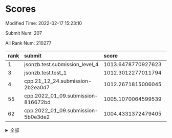 # Scores

Modified Time: 2022-02-17 15:23:10

Submit Num: 207

All Rank Num: 210277

| rank |               submit               |       score        |       sigma        | pk_num |
| :--- | :--------------------------------- | :----------------- | :----------------- | :----- |
| 1    | jsonzb.test.submission_level_4     | 1013.6478770927623 | 0.8329852633697015 | 4061   |
| 3    | jsonzb.test.test_1                 | 1012.3012277011794 | 0.778653839251869  | 4066   |
| 4    | cpp.21_12_24.submission-2b2ea0d7   | 1012.2671815006045 | 0.7839017309873777 | 4062   |
| 55   | cpp.2022_01_09.submission-816672bd | 1005.1070064599539 | 0.7027577569570225 | 4058   |
| 62   | cpp.2022_01_09.submission-5b0e3de2 | 1004.4331372479405 | 0.7204530773561413 | 4064   |


<details>
<summary>全部</summary>

| rank |                 submit                 |       score        |       sigma        | pk_num |
| :--- | :------------------------------------- | :----------------- | :----------------- | :----- |
| 1    | jsonzb.test.submission_level_4         | 1013.6478770927623 | 0.8329852633697015 | 4061   |
| 2    | gobigger.level_3.submission_level_3_35 | 1012.4773133625421 | 0.786141930619254  | 4058   |
| 3    | jsonzb.test.test_1                     | 1012.3012277011794 | 0.778653839251869  | 4066   |
| 4    | cpp.21_12_24.submission-2b2ea0d7       | 1012.2671815006045 | 0.7839017309873777 | 4062   |
| 5    | gobigger.level_3.submission_level_3_36 | 1011.7619427713248 | 0.7737554698319122 | 4060   |
| 6    | gobigger.level_3.submission_level_3_4  | 1011.7152192863665 | 0.7704305106569521 | 4058   |
| 7    | gobigger.level_3.submission_level_3_27 | 1011.5031460189222 | 0.7748766392305071 | 4064   |
| 8    | gobigger.level_3.submission_level_3_0  | 1011.4692640972029 | 0.7589958363570318 | 4062   |
| 9    | gobigger.level_3.submission_level_3_48 | 1011.0852210034449 | 0.7753446292647321 | 4062   |
| 10   | gobigger.level_3.submission_level_3_31 | 1010.9125241781127 | 0.758995113060213  | 4057   |
| 11   | gobigger.level_3.submission_level_3_2  | 1010.6677702664764 | 0.7712261655659435 | 4065   |
| 12   | gobigger.level_3.submission_level_3_49 | 1010.5318255297884 | 0.7745075331728075 | 4060   |
| 13   | gobigger.level_3.submission_level_3_14 | 1010.5285357874541 | 0.7667553234663969 | 4059   |
| 14   | gobigger.level_3.submission_level_3_44 | 1010.5204652360159 | 0.7689789463255996 | 4068   |
| 15   | gobigger.level_3.submission_level_3_18 | 1010.5029495057172 | 0.7641321730524898 | 4062   |
| 16   | gobigger.level_3.submission_level_3_41 | 1010.4823777292812 | 0.7627339150042481 | 4064   |
| 17   | gobigger.level_3.submission_level_3_15 | 1010.4734894964012 | 0.7683070258025129 | 4069   |
| 18   | gobigger.level_3.submission_level_3_29 | 1010.435497468052  | 0.7772558318463019 | 4065   |
| 19   | gobigger.level_3.submission_level_3_20 | 1010.3865026833216 | 0.7535676888519361 | 4066   |
| 20   | gobigger.level_3.submission_level_3_34 | 1010.3273169891747 | 0.7465022769682336 | 4067   |
| 21   | gobigger.level_3.submission_level_3_32 | 1010.2840531982681 | 0.7582449967777005 | 4063   |
| 22   | gobigger.level_3.submission_level_3_6  | 1010.1712856331443 | 0.760526602648859  | 4070   |
| 23   | gobigger.level_3.submission_level_3_17 | 1010.1045049786942 | 0.7807691028648456 | 4065   |
| 24   | gobigger.level_3.submission_level_3_46 | 1010.0123864358603 | 0.7818565756888469 | 4070   |
| 25   | gobigger.level_3.submission_level_3_16 | 1009.9949890048288 | 0.7704513532490963 | 4065   |
| 26   | gobigger.level_3.submission_level_3_7  | 1009.9710340366216 | 0.7350450760467766 | 4067   |
| 27   | gobigger.level_3.submission_level_3_5  | 1009.9439171556347 | 0.7465401566945543 | 4060   |
| 28   | gobigger.level_3.submission_level_3_39 | 1009.9263896145577 | 0.758051229113002  | 4066   |
| 29   | gobigger.level_3.submission_level_3_47 | 1009.891317775547  | 0.7523417525138499 | 4063   |
| 30   | gobigger.level_3.submission_level_3_42 | 1009.8728121789902 | 0.761839568392937  | 4065   |
| 31   | gobigger.level_3.submission_level_3_8  | 1009.8507253433731 | 0.7336610509476065 | 4062   |
| 32   | gobigger.level_3.submission_level_3_38 | 1009.8449004702741 | 0.7493161835264249 | 4071   |
| 33   | gobigger.level_3.submission_level_3_24 | 1009.76781970247   | 0.7429227752134155 | 4060   |
| 34   | gobigger.level_3.submission_level_3_23 | 1009.7295887326491 | 0.7674982732561655 | 4064   |
| 35   | gobigger.level_3.submission_level_3_28 | 1009.717860425657  | 0.7323892218539402 | 4060   |
| 36   | gobigger.level_3.submission_level_3_1  | 1009.5949897121221 | 0.7495976072491354 | 4062   |
| 37   | gobigger.level_3.submission_level_3_19 | 1009.5296212055486 | 0.7359344493283642 | 4063   |
| 38   | gobigger.level_3.submission_level_3_30 | 1009.3790644193984 | 0.7646451018561554 | 4064   |
| 39   | gobigger.level_3.submission_level_3_13 | 1009.3316600379075 | 0.744451919213638  | 4063   |
| 40   | gobigger.level_3.submission_level_3_10 | 1009.3087912621711 | 0.7504557549713018 | 4064   |
| 41   | gobigger.level_3.submission_level_3_33 | 1009.2668144645362 | 0.7464204297484197 | 4060   |
| 42   | gobigger.level_3.submission_level_3_45 | 1009.1736335137739 | 0.7517228100003743 | 4067   |
| 43   | gobigger.level_3.submission_level_3_12 | 1009.1474339389197 | 0.7552289477509091 | 4067   |
| 44   | gobigger.level_3.submission_level_3_43 | 1009.0795661626867 | 0.7510132180748711 | 4065   |
| 45   | gobigger.level_3.submission_level_3_26 | 1009.0427068136253 | 0.7547959221612318 | 4070   |
| 46   | gobigger.level_3.submission_level_3_3  | 1008.9919744635943 | 0.7414443903832705 | 4060   |
| 47   | gobigger.level_3.submission_level_3_37 | 1008.8610614708194 | 0.7476351324941565 | 4061   |
| 48   | gobigger.level_3.submission_level_3_21 | 1008.8327666814516 | 0.7452309243784103 | 4065   |
| 49   | gobigger.level_3.submission_level_3_25 | 1008.8011552215996 | 0.7561738495290682 | 4060   |
| 50   | gobigger.level_3.submission_level_3_9  | 1008.7753986889106 | 0.7465690736746055 | 4069   |
| 51   | gobigger.level_3.submission_level_3_11 | 1008.7236681926092 | 0.7395421332229764 | 4058   |
| 52   | gobigger.level_3.submission_level_3_40 | 1008.6508360082144 | 0.7593251337963505 | 4062   |
| 53   | gobigger.level_3.submission_level_3_22 | 1008.5907114915536 | 0.7566478431640855 | 4064   |
| 54   | gobigger.level_1.submission_level_1_14 | 1005.1344188743782 | 0.7333926224626984 | 4063   |
| 55   | cpp.2022_01_09.submission-816672bd     | 1005.1070064599539 | 0.7027577569570225 | 4058   |
| 56   | gobigger.level_1.submission_level_1_26 | 1004.8653950834299 | 0.7261315108032106 | 4061   |
| 57   | gobigger.level_1.submission_level_1_20 | 1004.7182460224515 | 0.7196852324050259 | 4062   |
| 58   | gobigger.level_1.submission_level_1_32 | 1004.7075622528566 | 0.7222238531281051 | 4066   |
| 59   | gobigger.level_1.submission_level_1_18 | 1004.7051071453211 | 0.7268686133579504 | 4060   |
| 60   | gobigger.level_1.submission_level_1_23 | 1004.6676257925293 | 0.7405277036485829 | 4061   |
| 61   | gobigger.level_1.submission_level_1_4  | 1004.5528902774847 | 0.7099095424060567 | 4064   |
| 62   | cpp.2022_01_09.submission-5b0e3de2     | 1004.4331372479405 | 0.7204530773561413 | 4064   |
| 63   | gobigger.level_1.submission_level_1_44 | 1004.2784148756413 | 0.7215424566301336 | 4064   |
| 64   | gobigger.level_1.submission_level_1_49 | 1004.2550224526801 | 0.7367843346103015 | 4063   |
| 65   | gobigger.level_1.submission_level_1_12 | 1004.1448589725508 | 0.7297161905284243 | 4061   |
| 66   | gobigger.level_1.submission_level_1_15 | 1004.1393434186447 | 0.7303194671998372 | 4064   |
| 67   | gobigger.level_1.submission_level_1_42 | 1004.1293079686965 | 0.7216690817832141 | 4067   |
| 68   | gobigger.level_1.submission_level_1_31 | 1004.0870765881299 | 0.7100463911124043 | 4066   |
| 69   | gobigger.level_1.submission_level_1_28 | 1004.0274205553111 | 0.7214874604412702 | 4059   |
| 70   | gobigger.level_1.submission_level_1_37 | 1004.0160783360421 | 0.7103554731382048 | 4065   |
| 71   | gobigger.level_1.submission_level_1_43 | 1003.9699237951111 | 0.7241624975978954 | 4062   |
| 72   | gobigger.level_1.submission_level_1_33 | 1003.9609574960268 | 0.7204425062187535 | 4061   |
| 73   | gobigger.level_1.submission_level_1_5  | 1003.9193789337296 | 0.7070626071207022 | 4063   |
| 74   | gobigger.level_1.submission_level_1_35 | 1003.7147447129872 | 0.7150086802899805 | 4066   |
| 75   | gobigger.level_1.submission_level_1_47 | 1003.6669857338369 | 0.7195646602061047 | 4060   |
| 76   | gobigger.level_1.submission_level_1_39 | 1003.5366352340102 | 0.7239617167557638 | 4069   |
| 77   | gobigger.level_1.submission_level_1_11 | 1003.5358030186229 | 0.728572993975371  | 4058   |
| 78   | gobigger.level_1.submission_level_1_30 | 1003.4717670533083 | 0.7179325078978085 | 4063   |
| 79   | gobigger.level_1.submission_level_1_2  | 1003.423814327032  | 0.7122642884403724 | 4067   |
| 80   | gobigger.level_1.submission_level_1_40 | 1003.4155416207246 | 0.7057663825925911 | 4064   |
| 81   | gobigger.level_1.submission_level_1_13 | 1003.4019291431943 | 0.7149522197454276 | 4064   |
| 82   | gobigger.level_1.submission_level_1_9  | 1003.3254002068289 | 0.7148958628578751 | 4065   |
| 83   | gobigger.level_1.submission_level_1_27 | 1003.3235868091298 | 0.7230577770057947 | 4063   |
| 84   | gobigger.level_1.submission_level_1_6  | 1003.3091593888978 | 0.7152153937568798 | 4064   |
| 85   | gobigger.level_1.submission_level_1_46 | 1003.249803873298  | 0.7042856031177634 | 4063   |
| 86   | gobigger.level_1.submission_level_1_16 | 1003.1797399992415 | 0.7110630667268444 | 4067   |
| 87   | gobigger.level_1.submission_level_1_36 | 1003.1718500198531 | 0.7124822724805315 | 4063   |
| 88   | gobigger.level_1.submission_level_1_34 | 1003.1706533423315 | 0.7102540836566477 | 4065   |
| 89   | gobigger.level_1.submission_level_1_41 | 1003.134304485814  | 0.715304959716675  | 4066   |
| 90   | gobigger.level_1.submission_level_1_8  | 1003.1077207062682 | 0.7253354801704887 | 4065   |
| 91   | gobigger.level_1.submission_level_1_7  | 1003.0912565928753 | 0.7094980752429475 | 4069   |
| 92   | gobigger.level_1.submission_level_1_17 | 1002.9396742656738 | 0.7230809691096671 | 4068   |
| 93   | gobigger.level_1.submission_level_1_29 | 1002.8574085784629 | 0.7187671354326116 | 4064   |
| 94   | gobigger.level_1.submission_level_1_38 | 1002.8488967692134 | 0.7219780041284216 | 4058   |
| 95   | gobigger.level_1.submission_level_1_25 | 1002.6763761055879 | 0.7145493475090599 | 4062   |
| 96   | gobigger.level_1.submission_level_1_24 | 1002.6501054954663 | 0.7220214764814372 | 4065   |
| 97   | gobigger.level_1.submission_level_1_48 | 1002.6456572287142 | 0.713074442837131  | 4068   |
| 98   | gobigger.level_1.submission_level_1_19 | 1002.6364307339419 | 0.7009933253640439 | 4060   |
| 99   | gobigger.level_1.submission_level_1_3  | 1002.6357297043788 | 0.7068713817862329 | 4062   |
| 100  | gobigger.level_1.submission_level_1_10 | 1002.5868440021457 | 0.7120208718607622 | 4061   |
| 101  | gobigger.level_1.submission_level_1_45 | 1002.5643213112713 | 0.7197653848551138 | 4063   |
| 102  | gobigger.level_1.submission_level_1_21 | 1002.383296246943  | 0.7203813496872429 | 4063   |
| 103  | gobigger.level_1.submission_level_1_0  | 1002.3691794229463 | 0.7193053051718342 | 4062   |
| 104  | gobigger.level_1.submission_level_1_1  | 1002.342258686001  | 0.7034217085481955 | 4062   |
| 105  | gobigger.level_1.submission_level_1_22 | 1002.0092937376716 | 0.7174362848987027 | 4066   |
| 106  | gobigger.random.submission_random_15   | 997.0661362377141  | 0.7176366132576134 | 4064   |
| 107  | gobigger.random.submission_random_11   | 997.0163755600051  | 0.7010826784830786 | 4064   |
| 108  | gobigger.random.submission_random_34   | 996.9508578998255  | 0.7117174060284596 | 4066   |
| 109  | gobigger.random.submission_random_45   | 996.7204782899423  | 0.711623375433208  | 4060   |
| 110  | gobigger.random.submission_random_37   | 996.7113321927511  | 0.7111605243039707 | 4065   |
| 111  | gobigger.random.submission_random_29   | 996.6691215958958  | 0.7157532072530987 | 4060   |
| 112  | gobigger.random.submission_random_10   | 996.65874820139    | 0.6965919320075146 | 4065   |
| 113  | gobigger.random.submission_random_48   | 996.5560092889497  | 0.7241395734969079 | 4068   |
| 114  | gobigger.random.submission_random_25   | 996.4289283771461  | 0.7069955495340192 | 4057   |
| 115  | gobigger.random.submission_random_9    | 996.4149783354553  | 0.7063808273997332 | 4062   |
| 116  | gobigger.random.submission_random_35   | 996.388855957703   | 0.7091391354880905 | 4058   |
| 117  | gobigger.random.submission_random_28   | 996.3573005154262  | 0.6982972077296841 | 4067   |
| 118  | gobigger.random.submission_random_31   | 996.3250974225798  | 0.7193636949884217 | 4065   |
| 119  | gobigger.random.submission_random_0    | 996.3085603148864  | 0.7058619776742939 | 4068   |
| 120  | gobigger.random.submission_random_43   | 996.2367953010995  | 0.7119283574613311 | 4062   |
| 121  | gobigger.random.submission_random_2    | 996.1782771223765  | 0.7186586432617181 | 4067   |
| 122  | gobigger.random.submission_random_41   | 996.1521885434822  | 0.7104213083854176 | 4062   |
| 123  | gobigger.random.submission_random_46   | 996.1022594369462  | 0.7121736664984788 | 4067   |
| 124  | gobigger.random.submission_random_47   | 996.099688650919   | 0.7111394709757588 | 4061   |
| 125  | gobigger.random.submission_random_44   | 996.0962055575018  | 0.7091932514662775 | 4065   |
| 126  | gobigger.random.submission_random_13   | 996.071333916812   | 0.7163323596496274 | 4062   |
| 127  | gobigger.random.submission_random_3    | 996.0204702814406  | 0.7095925451453833 | 4059   |
| 128  | gobigger.random.submission_random_16   | 996.0126671190695  | 0.699535341154855  | 4062   |
| 129  | gobigger.random.submission_random_33   | 996.0121511353966  | 0.7138457650891351 | 4064   |
| 130  | gobigger.random.submission_random_32   | 995.7582851896584  | 0.7169600956315947 | 4062   |
| 131  | gobigger.random.submission_random_27   | 995.7504914749351  | 0.7145054523132448 | 4064   |
| 132  | gobigger.random.submission_random_4    | 995.7388549106645  | 0.711526806827931  | 4067   |
| 133  | gobigger.random.submission_random_38   | 995.7327997842897  | 0.709826072131941  | 4063   |
| 134  | gobigger.random.submission_random_40   | 995.732664368525   | 0.7176506906243273 | 4066   |
| 135  | gobigger.random.submission_random_24   | 995.7261195135354  | 0.7179256866744708 | 4064   |
| 136  | gobigger.random.submission_random_21   | 995.7119024679342  | 0.6973730986797206 | 4065   |
| 137  | gobigger.random.submission_random_42   | 995.6636151859492  | 0.7202514644708992 | 4068   |
| 138  | gobigger.random.submission_random_1    | 995.6359102584404  | 0.7055681862467624 | 4062   |
| 139  | gobigger.random.submission_random_12   | 995.6050982487025  | 0.7179587267073035 | 4062   |
| 140  | gobigger.random.submission_random_17   | 995.6019871807287  | 0.722416423600484  | 4065   |
| 141  | gobigger.random.submission_random_49   | 995.5867109739563  | 0.7103066580290416 | 4060   |
| 142  | gobigger.random.submission_random_22   | 995.539956652276   | 0.6937649143595581 | 4056   |
| 143  | gobigger.random.submission_random_6    | 995.4972349516121  | 0.7183530829852623 | 4061   |
| 144  | gobigger.random.submission_random_7    | 995.395541519699   | 0.7058091216511678 | 4062   |
| 145  | gobigger.random.submission_random_26   | 995.3661509289241  | 0.7132571963468147 | 4060   |
| 146  | gobigger.random.submission_random_30   | 995.3276472066491  | 0.7039128480811238 | 4062   |
| 147  | gobigger.random.submission_random_5    | 995.311605846682   | 0.7206654120780869 | 4063   |
| 148  | gobigger.random.submission_random_18   | 995.2988155570043  | 0.7149142892821104 | 4060   |
| 149  | gobigger.random.submission_random_19   | 995.2848170541149  | 0.7221569092721004 | 4070   |
| 150  | gobigger.random.submission_random_23   | 995.0688621662551  | 0.7238885768555763 | 4058   |
| 151  | gobigger.random.submission_random_36   | 994.9275410460384  | 0.7193479148120747 | 4065   |
| 152  | gobigger.random.submission_random_14   | 994.8444991120656  | 0.724342671212604  | 4066   |
| 153  | gobigger.level_2.submission_level_2_38 | 994.5307632411515  | 0.7420767870291828 | 4068   |
| 154  | gobigger.random.submission_random_8    | 994.4541433106574  | 0.7125691426069183 | 4065   |
| 155  | gobigger.random.submission_random_39   | 994.4120731108512  | 0.7212717931678373 | 4070   |
| 156  | gobigger.random.submission_random_20   | 994.3744557970837  | 0.7287950826502342 | 4065   |
| 157  | gobigger.level_2.submission_level_2_17 | 993.4309604421717  | 0.7330137931665635 | 4060   |
| 158  | gobigger.level_2.submission_level_2_27 | 993.1583175267124  | 0.727472624840468  | 4055   |
| 159  | gobigger.level_2.submission_level_2_1  | 993.0890334197591  | 0.7424582824790651 | 4061   |
| 160  | gobigger.level_2.submission_level_2_18 | 992.983141639881   | 0.7392641503058031 | 4065   |
| 161  | gobigger.level_2.submission_level_2_11 | 992.8056780010605  | 0.7579961657683293 | 4061   |
| 162  | gobigger.level_2.submission_level_2_20 | 992.800446575178   | 0.7498326119668032 | 4061   |
| 163  | gobigger.level_2.submission_level_2_15 | 992.7991797132402  | 0.7252527088092241 | 4068   |
| 164  | gobigger.level_2.submission_level_2_14 | 992.7100419026067  | 0.731035343569665  | 4066   |
| 165  | gobigger.level_2.submission_level_2_9  | 992.6879994075119  | 0.7553685962848682 | 4062   |
| 166  | gobigger.level_2.submission_level_2_26 | 992.6016444883281  | 0.7471095461663525 | 4069   |
| 167  | gobigger.level_2.submission_level_2_47 | 992.5812726978771  | 0.7330625153356272 | 4064   |
| 168  | gobigger.level_2.submission_level_2_40 | 992.5348796058187  | 0.7340693416211123 | 4068   |
| 169  | gobigger.level_2.submission_level_2_10 | 992.4994420962905  | 0.7459509115173061 | 4062   |
| 170  | gobigger.level_2.submission_level_2_8  | 992.4874370127662  | 0.7481468696455    | 4058   |
| 171  | gobigger.level_2.submission_level_2_5  | 992.4634063253894  | 0.7516464912896356 | 4067   |
| 172  | gobigger.level_2.submission_level_2_4  | 992.4362178410944  | 0.730880633582361  | 4064   |
| 173  | gobigger.level_2.submission_level_2_22 | 992.3871937290435  | 0.7440469211905534 | 4059   |
| 174  | gobigger.level_2.submission_level_2_32 | 992.3630800468408  | 0.7428754518585173 | 4059   |
| 175  | gobigger.level_2.submission_level_2_30 | 992.3423267279197  | 0.7576201120123166 | 4064   |
| 176  | gobigger.level_2.submission_level_2_12 | 992.3018601438507  | 0.7285145988689975 | 4062   |
| 177  | gobigger.level_2.submission_level_2_23 | 992.2651950760799  | 0.7576396799294911 | 4065   |
| 178  | gobigger.level_2.submission_level_2_37 | 992.2375736994834  | 0.7595836617603031 | 4065   |
| 179  | gobigger.level_2.submission_level_2_35 | 992.1590614457223  | 0.7664526588142284 | 4065   |
| 180  | gobigger.level_2.submission_level_2_19 | 992.0948383324201  | 0.7459343978727132 | 4066   |
| 181  | gobigger.level_2.submission_level_2_21 | 992.0874993881149  | 0.731677646831755  | 4064   |
| 182  | gobigger.level_2.submission_level_2_39 | 992.0620119450778  | 0.7451405103516127 | 4063   |
| 183  | gobigger.level_2.submission_level_2_33 | 992.0106406721891  | 0.7494333348497538 | 4061   |
| 184  | gobigger.level_2.submission_level_2_16 | 991.9540215724916  | 0.7514760931439993 | 4066   |
| 185  | gobigger.level_2.submission_level_2_6  | 991.8003014276892  | 0.739912942929748  | 4057   |
| 186  | gobigger.level_2.submission_level_2_29 | 991.790766553117   | 0.7582543868394328 | 4065   |
| 187  | gobigger.level_2.submission_level_2_44 | 991.7690282388891  | 0.7599976393150114 | 4062   |
| 188  | gobigger.level_2.submission_level_2_42 | 991.7609587450924  | 0.7429628071359946 | 4065   |
| 189  | gobigger.level_2.submission_level_2_45 | 991.7526315593112  | 0.7693606409991746 | 4057   |
| 190  | gobigger.level_2.submission_level_2_43 | 991.6951214062735  | 0.748524672953217  | 4065   |
| 191  | gobigger.level_2.submission_level_2_7  | 991.6626081047297  | 0.7484847406906433 | 4062   |
| 192  | gobigger.level_2.submission_level_2_41 | 991.6063748194904  | 0.7783456217694182 | 4061   |
| 193  | gobigger.level_2.submission_level_2_36 | 991.5892823733301  | 0.7642051386454313 | 4065   |
| 194  | gobigger.level_2.submission_level_2_31 | 991.5270756642033  | 0.7513858919761237 | 4066   |
| 195  | gobigger.level_2.submission_level_2_13 | 991.4742857951082  | 0.7459903024359844 | 4064   |
| 196  | gobigger.level_2.submission_level_2_24 | 991.371205169605   | 0.7417880493425554 | 4065   |
| 197  | gobigger.level_2.submission_level_2_49 | 991.1324972889747  | 0.7665436638192787 | 4061   |
| 198  | gobigger.level_2.submission_level_2_34 | 991.1174193307492  | 0.7470804712121828 | 4060   |
| 199  | gobigger.level_2.submission_level_2_0  | 990.7331861339193  | 0.7432593356960214 | 4062   |
| 200  | gobigger.level_2.submission_level_2_2  | 990.6833568231776  | 0.7503734284070658 | 4059   |
| 201  | gobigger.level_2.submission_level_2_28 | 990.5712775995828  | 0.761015852338291  | 4061   |
| 202  | gobigger.level_2.submission_level_2_25 | 990.4691020303803  | 0.7652146504342586 | 4066   |
| 203  | gobigger.level_2.submission_level_2_48 | 990.4028418784233  | 0.7551445850612716 | 4062   |
| 204  | gobigger.level_2.submission_level_2_46 | 989.3163776867318  | 0.7783909816424761 | 4065   |
| 205  | gobigger.level_2.submission_level_2_3  | 989.3001760830984  | 0.7825789005795276 | 4059   |
| 206  | gobigger.none.submission_none_1        | 978.6920270839889  | 1.2284128967037207 | 4064   |
| 207  | gobigger.none.submission_none_0        | 975.0349473574806  | 1.5264675839376498 | 4060   |

</details>